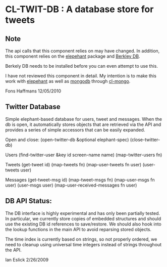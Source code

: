 # CL-TWIT-DB : A database store for tweets

## Note
 
The api calls that this component relies on may have changed.
In addition, this component relies on the [elepehant](http://common-lisp.net/project/elephant/index.html) package
and [Berkley DB](http://www.oracle.com/technetwork/database/berkeleydb/documentation/index.html).

Berkely DB needs to be installed before you can even attempt to use this.

I have not reviewed this component in detail.
My intention is to make this work with [elepehant](http://common-lisp.net/project/elephant/index.html) as well as [mongodb](http://www.10gen.com/index) 
through [cl-mongo](https://github.com/fons/cl-mongo).

Fons Haffmans 12/05/2010

## Twitter Database 


Simple elephant-based database for users, tweet and messages.  When
the db is open, it automatically stores objects that are retrieved via
the API and provides a series of simple accessors that can be easily
expanded.

Open and close:
(open-twitter-db &optional elephant-spec)
(close-twitter-db)

Users
(find-twitter-user &key id screen-name name)
(map-twitter-users fn)

Tweets
(get-tweet id)
(map-tweets fn)
(map-user-tweets fn user)
(user-tweets user)

Messages
(get-tweet-msg id)
(map-tweet-msgs fn)
(map-user-msgs fn user)
(user-msgs user)
(map-user-received-messages fn user)

## DB API Status:


The DB interface is highly experimental and has only been partially
tested.  In particular, we currently store copies of embedded 
structures and should use the existing DB id references to save/restore.
We should also hook into the lookup functions in the main API to avoid
reparsing stored objects.

The time index is currently based on strings, so not properly ordered,
we need to cleanup using universal time integers instead of strings
throughout the API.

Ian Eslick
2/26/2009